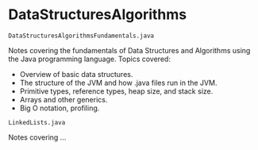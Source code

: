 # DataStructuresAlgorithms

`DataStructuresAlgorithmsFundamentals.java`

Notes covering the fundamentals of Data Structures and Algorithms using the Java
programming language. Topics covered:
- Overview of basic data structures.
- The structure of the JVM and how .java files run in the JVM.
- Primitive types, reference types, heap size, and stack size.
- Arrays and other generics.
- Big O notation, profiling.

`LinkedLists.java`

Notes covering ...
